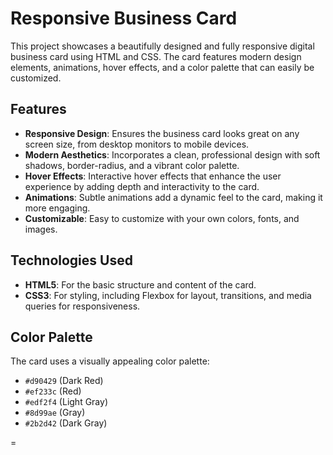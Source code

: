 # Responsive Business Card

This project showcases a beautifully designed and fully responsive digital business card using HTML and CSS. The card features modern design elements, animations, hover effects, and a color palette that can easily be customized.

## Features

- **Responsive Design**: Ensures the business card looks great on any screen size, from desktop monitors to mobile devices.
- **Modern Aesthetics**: Incorporates a clean, professional design with soft shadows, border-radius, and a vibrant color palette.
- **Hover Effects**: Interactive hover effects that enhance the user experience by adding depth and interactivity to the card.
- **Animations**: Subtle animations add a dynamic feel to the card, making it more engaging.
- **Customizable**: Easy to customize with your own colors, fonts, and images.

## Technologies Used

- **HTML5**: For the basic structure and content of the card.
- **CSS3**: For styling, including Flexbox for layout, transitions, and media queries for responsiveness.

## Color Palette

The card uses a visually appealing color palette:
- `#d90429` (Dark Red)
- `#ef233c` (Red)
- `#edf2f4` (Light Gray)
- `#8d99ae` (Gray)
- `#2b2d42` (Dark Gray)

=
